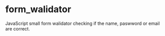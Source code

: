 # form_walidator
JavaScript small form walidator checking if the name, paswword or email are correct.
